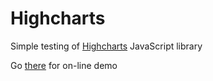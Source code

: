 Highcharts
==========

Simple testing of [Highcharts](http://www.highcharts.com/) JavaScript library

Go [there](https://c9.io/martyhub/demo-project/workspace/highcharts/index.html) for on-line demo

